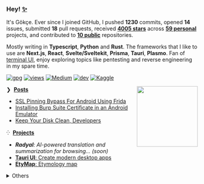 ### Hey! [✨](https://github.com/agmmnn/starred)

It's Gökçe. Ever since I joined GitHub, I pushed **1230** commits, opened **14** issues, submitted **18** pull requests, received **[4005 stars](https://github.com/agmmnn?tab=repositories&sort=stargazers&type=source)** across **[59 personal](https://github.com/agmmnn?tab=repositories&q=&type=public&language=&sort=)** projects, and contributed to **[10 public](https://github.com/pulls?q=author%3Aagmmnn)** repositories.

Mostly writing in **Typescript**, **Python** and **Rust**. The frameworks that I like to use are **Next.js**, **React**, **Svelte/Sveltekit**, **Prisma**, **Tauri**, **Plasmo**. Fan of [terminal UI](https://github.com/topics/tui), enjoy exploring topics like pentesting and reverse engineering in my spare time.

[![gpg](https://img.shields.io/badge/gpg-399BB7FF25D68355-313131?style=flat&labelColor=4f4f4f&color=313131)](https://github.com/agmmnn.gpg) [![views](https://komarev.com/ghpvc/?username=agmmnn&style=flat&color=313131&label=views)](https://github.com/agmmnn) [![Medium](https://img.shields.io/badge/Medium-12100E?style=flat&logo=medium&logoColor=white)](https://medium.com/@agmmnn) [![dev](https://img.shields.io/badge/agmmnn.dev-313e80?style=flat&logo=&logoColor=white)](https://agmmnn.dev/) [![Kaggle](https://img.shields.io/badge/Kaggle-035a7d?style=flat&logo=kaggle&logoColor=white)](https://www.kaggle.com/agmmnn/datasets)

<a href="https://www.youtube.com/watch?v=14CGp0VF2TU&list=PLOiJ3Q6xmFZaAHqyA0Lzbv-D_J5q7q3Ps&index=54">
<img align="right" src="https://user-images.githubusercontent.com/16024979/246209503-deec26df-5886-4fa3-8935-93c7b6644f82.gif" width="160" /></a>

❯ &nbsp;**[Posts](https://agmmnn.dev/blog)**

<!-- BLOG-POST-LIST:START -->
- [SSL Pinning Bypass For Android Using Frida](https://agmmnn.dev/blog/ssl-pinning-bypass-for-android-using-frida/)
- [Installing Burp Suite Certificate in an Android Emulator](https://agmmnn.dev/blog/installing-burp-suite-certificate-in-an-android-emulator/)
- [Keep Your Disk Clean, Developers](https://agmmnn.dev/blog/keep-your-disk-clean-developers/)
<!-- BLOG-POST-LIST:END -->

⁛ &nbsp;**[Projects](https://agmmnn.dev/projects)**

- _**Radyal**: AI-powered translation and summarization for browsing... (soon)_
- [**Tauri UI**: Create modern desktop apps](https://github.com/agmmnn/tauri-ui)
- [**EtyMap**: Etymology map](https://etymap.vercel.app/)
  <!-- - [**Artphora**: AI image manager, batch downloader]() -->
  <!-- - [**Badgetw**: Tailwind styled badges]() -->

<details>
<summary>Others</summary>

- Lists: [awesome-blender](https://github.com/agmmnn/awesome-blender), [turkish-nlp-resources](https://github.com/agmmnn/turkish-nlp-resources), [tr-domains](https://github.com/agmmnn/tr-domains)
- Tools: [fineartdown](https://github.com/agmmnn/fineartdown), [polydown](https://github.com/agmmnn/polydown)
- Cli: [syn](https://github.com/agmmnn/syn), [nis](https://github.com/agmmnn/nisanyan-cli), [tdk](https://github.com/agmmnn/tdk-cli), [tureng](https://github.com/agmmnn/turengcli), [etym](https://github.com/agmmnn/etym-cli)
- [tauri-controls](https://github.com/agmmnn/tauri-controls), [badgewind](https://github.com/agmmnn/badgewind)

</details>
